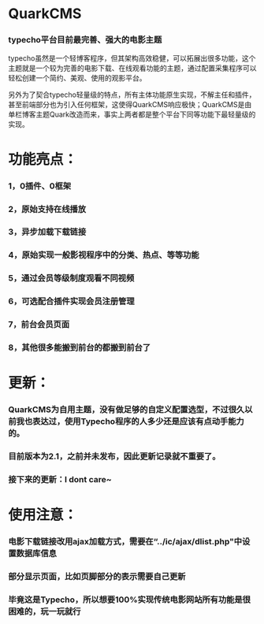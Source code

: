 
# QuarkCMS


### typecho平台目前最完善、强大的电影主题

typecho虽然是一个轻博客程序，但其架构高效稳健，可以拓展出很多功能，这个主题就是一个较为完善的电影下载、在线观看功能的主题，通过配置采集程序可以轻松创建一个简约、美观、使用的观影平台。

另外为了契合typecho轻量级的特点，所有主体功能原生实现，不解主任和插件，甚至前端部分也为引入任何框架，这使得QuarkCMS响应极快；QuarkCMS是由单栏博客主题Quark改造而来，事实上两者都是整个平台下同等功能下最轻量级的实现。

# 功能亮点：
### 1，0插件、0框架
### 2，原始支持在线播放
### 3，异步加载下载链接
### 4，原始实现一般影视程序中的分类、热点、等等功能
### 5，通过会员等级制度观看不同视频
### 6，可选配合插件实现会员注册管理
### 7，前台会员页面
### 8，其他很多能搬到前台的都搬到前台了


# 更新：
### QuarkCMS为自用主题，没有做足够的自定义配置选型，不过很久以前我也表达过，使用Typecho程序的人多少还是应该有点动手能力的。
### 目前版本为2.1，之前并未发布，因此更新记录就不重要了。

### 接下来的更新：I dont care~

# 使用注意：
### 电影下载链接改用ajax加载方式，需要在“../ic/ajax/dlist.php"中设置数据库信息
### 部分显示页面，比如页脚部分的表示需要自己更新
### 毕竟这是Typecho，所以想要100%实现传统电影网站所有功能是很困难的，玩一玩就行
